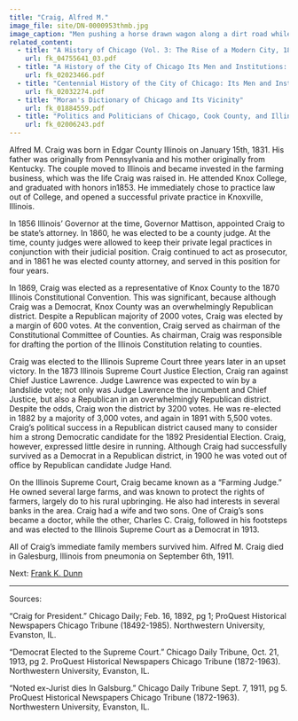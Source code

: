 ```yaml
---
title: "Craig, Alfred M."
image_file: site/DN-0000953thmb.jpg
image_caption: "Men pushing a horse drawn wagon along a dirt road while other men watch from the sidewalk."
related_content:
  - title: "A History of Chicago (Vol. 3: The Rise of a Modern City, 1871-1893)"
    url: fk_04755641_03.pdf
  - title: "A History of the City of Chicago Its Men and Institutions: Biographical Sketches of Leading Citizens"
    url: fk_02023466.pdf
  - title: "Centennial History of the City of Chicago: Its Men and Institutions"
    url: fk_02032274.pdf
  - title: "Moran's Dictionary of Chicago and Its Vicinity"
    url: fk_01884559.pdf
  - title: "Politics and Politicians of Chicago, Cook County, and Illinois 1787-1887"
    url: fk_02006243.pdf
---
```


Alfred M. Craig was born in Edgar County Illinois on January 15th, 1831. His father was originally from Pennsylvania and his mother originally from Kentucky. The couple moved to Illinois and became invested in the farming business, which was the life Craig was raised in. He attended Knox College, and graduated with honors in1853. He immediately chose to practice law out of College, and opened a successful private practice in Knoxville, Illinois.

In 1856 Illinois’ Governor at the time, Governor Mattison, appointed Craig to be state’s attorney. In 1860, he was elected to be a county judge. At the time, county judges were allowed to keep their private legal practices in conjunction with their judicial position. Craig continued to act as prosecutor, and in 1861 he was elected county attorney, and served in this position for four years.

In 1869, Craig was elected as a representative of Knox County to the 1870 Illinois Constitutional Convention. This was significant, because although Craig was a Democrat, Knox County was an overwhelmingly Republican district. Despite a Republican majority of 2000 votes, Craig was elected by a margin of 600 votes. At the convention, Craig served as chairman of the Constitutional Committee of Counties. As chairman, Craig was responsible for drafting the portion of the Illinois Constitution relating to counties.

Craig was elected to the Illinois Supreme Court three years later in an upset victory. In the 1873 Illinois Supreme Court Justice Election, Craig ran against Chief Justice Lawrence. Judge Lawrence was expected to win by a landslide vote; not only was Judge Lawrence the incumbent and Chief Justice, but also a Republican in an overwhelmingly Republican district. Despite the odds, Craig won the district by 3200 votes. He was re-elected in 1882 by a majority of 3,000 votes, and again in 1891 with 5,500 votes. Craig’s political success in a Republican district caused many to consider him a strong Democratic candidate for the 1892 Presidential Election. Craig, however, expressed little desire in running. Although Craig had successfully survived as a Democrat in a Republican district, in 1900 he was voted out of office by Republican candidate Judge Hand.

On the Illinois Supreme Court, Craig became known as a “Farming Judge.” He owned several large farms, and was known to protect the rights of farmers, largely do to his rural upbringing. He also had interests in several banks in the area. Craig had a wife and two sons. One of Craig’s sons became a doctor, while the other, Charles C. Craig, followed in his footsteps and was elected to the Illinois Supreme Court as a Democrat in 1913.

All of Craig’s immediate family members survived him. Alfred M. Craig died in Galesburg, Illinois from pneumonia on September 6th, 1911.

Next:  [Frank K. Dunn](/legal/judges/frankkdunn/)

---
Sources:

“Craig for President.” Chicago Daily; Feb. 16, 1892, pg 1; ProQuest Historical Newspapers Chicago Tribune (18492-1985). Northwestern University, Evanston, IL.

“Democrat Elected to the Supreme Court.” Chicago Daily Tribune, Oct. 21, 1913, pg 2. ProQuest Historical Newspapers Chicago Tribune (1872-1963). Northwestern University, Evanston, IL.

“Noted ex-Jurist dies In Galsburg.” Chicago Daily Tribune Sept. 7, 1911, pg 5. ProQuest Historical Newspapers Chicago Tribune (1872-1963). Northwestern University, Evanston, IL.
